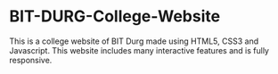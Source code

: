 # BIT-DURG-College-Website
This is a college website of BIT Durg made using HTML5, CSS3 and Javascript. This website includes many interactive features and is fully responsive.
